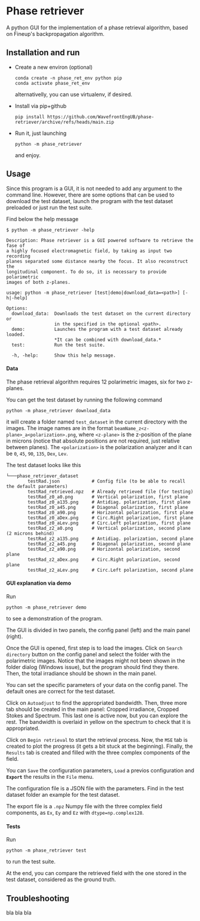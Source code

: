 # Phase retriever
A python GUI for the implementation of a phase retrieval algorithm, based on 
Fineup's backpropagation algorithm. 

## Installation and run

* Create a new environ (optional)

    ```
    conda create -n phase_ret_env python pip
    conda activate phase_ret_env
    ```
    alternativelly, you can use virtualenv, if desired.


* Install via pip+github

    ```
    pip install https://github.com/WavefrontEngUB/phase-retriever/archive/refs/heads/main.zip
    ```
     
* Run it, just launching

    ```
    python -m phase_retriever
    ```
    and enjoy.

## Usage

Since this program is a GUI, it is not needed to add any argument to the command line.
However, there are some options that can be used to download the test dataset, 
launch the program with the test dataset preloaded or just run the test suite.

Find below the help message
```
$ python -m phase_retriever -help

Description: Phase retriever is a GUI powered software to retrieve the fase of 
a highly focused electromagnetic field, by taking as input two recording 
planes separated some distance nearby the focus. It also reconstruct the 
longitudinal component. To do so, it is necessary to provide polarimetric 
images of both z-planes.

usage: python -m phase_retriever [test|demo|download_data=<path>] [-h|-help]

Options:
  download_data:  Downloads the test dataset on the current directory or 
                  in the specified in the optional <path>.
  demo:           Launches the program with a test dataset already loaded. 
                  *It can be combined with download_data.*
  test:           Run the test suite.

  -h, -help:      Show this help message.

```

#### Data

The phase retrieval algorithm requires 12 polarimetric images, six for two z-planes.

You can get the test dataset by running the following command
    

    python -m phase_retriever download_data

it will create a folder named `test_dataset` in the current directory with the images.
The image names are in the format `beamName_z<z-plane>_a<polarization>.png`, 
where `<z-plane>` is the z-position of the plane in microns
(notice that absolute positions are not required, just relative between planes).
The `<polarization>` is the polarization analyzer and it can be 
`0`, `45`, `90`, `135`, `Dex`, `Lev`.

The test dataset looks like this
```
└───phase_retriever_dataset
        testRad.json            # Config file (to be able to recall the default parameters)
        testRad_retrieved.npz   # Already retrieved file (for testing)
        testRad_z0_a0.png       # Vertical polarization, first plane
        testRad_z0_a135.png     # Antidiag. polarization, first plane
        testRad_z0_a45.png      # Diagonal polarization, first plane
        testRad_z0_a90.png      # Horizontal polarization, first plane
        testRad_z0_aDex.png     # Circ.Right polarization, first plane
        testRad_z0_aLev.png     # Circ.Left polarization, first plane
        testRad_z2_a0.png       # Vertical polarization, second plane (2 microns behind)
        testRad_z2_a135.png     # Antidiag. polarization, second plane
        testRad_z2_a45.png      # Diagonal polarization, second plane
        testRad_z2_a90.png      # Horizontal polarization, second plane
        testRad_z2_aDex.png     # Circ.Right polarization, second plane
        testRad_z2_aLev.png     # Circ.Left polarization, second plane

```


#### GUI explanation via demo

Run

    python -m phase_retriever demo

to see a demonstration of the program.

The GUI is divided in two panels, the config panel (left) and the main panel (right).

Once the GUI is opened, first step is to load the images. Click on `Search directory`
button on the config panel and select the folder with the polarimetric images.
Notice that the images might not been shown in the folder dialog (Windows issue), 
but the program should find they there.
Then, the total irradiance should be shown in the main panel.

You can set the specific parameters of your data on the config panel.
The default ones are correct for the test dataset.

Click on `Autoadjust` to find the appropriated bandwidth.
Then, three more tab should be created in the main panel: Cropped irradiance, 
Cropped Stokes and Spectrum. This last one is active now, but you can explore the rest.
The bandwidth is overlaid in yellow on the spectrum to check that it is appropriated.

Click on `Begin retrieval` to start the retrieval process.
Now, the `MSE` tab is created to plot the progress (it gets a bit stuck at the beginning).
Finally, the `Results` tab is created and filled with the three complex components 
of the field.

You can `Save` the configuration parameters, `Load` a previos configuration and 
**`Export`** the results in the `File` menu.

The configuration file is a JSON file with the parameters.
Find in the test dataset folder an example for the test dataset.

The export file is a `.npz`  Numpy file with the three complex field components,
as `Ex`, `Ey` and `Ez` with `dtype=np.complex128`.


#### Tests

Run

    python -m phase_retriever test

to run the test suite.

At the end, you can compare the retrieved field with the one stored in the test dataset, 
considered as the ground truth.

## Troubleshooting

bla bla bla
